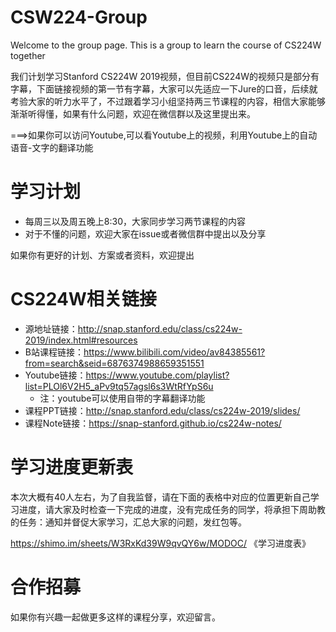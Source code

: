 # CSW224-Group
Welcome to the group page. This is a group to learn the course of CS224W together

我们计划学习Stanford CS224W 2019视频，但目前CS224W的视频只是部分有字幕，下面链接视频的第一节有字幕，大家可以先适应一下Jure的口音，后续就考验大家的听力水平了，不过跟着学习小组坚持两三节课程的内容，相信大家能够渐渐听得懂，如果有什么问题，欢迎在微信群以及这里提出来。

===>如果你可以访问Youtube,可以看Youtube上的视频，利用Youtube上的自动语音-文字的翻译功能

# 学习计划
- 每周三以及周五晚上8:30，大家同步学习两节课程的内容
- 对于不懂的问题，欢迎大家在issue或者微信群中提出以及分享

如果你有更好的计划、方案或者资料，欢迎提出

# CS224W相关链接

- 源地址链接：http://snap.stanford.edu/class/cs224w-2019/index.html#resources
- B站课程链接：https://www.bilibili.com/video/av84385561?from=search&seid=6876374988659351551
- Youtube链接：https://www.youtube.com/playlist?list=PLOl6V2H5_aPv9tq57agsl6s3WtRfYpS6u
  - 注：youtube可以使用自带的字幕翻译功能
- 课程PPT链接：http://snap.stanford.edu/class/cs224w-2019/slides/
- 课程Note链接：https://snap-stanford.github.io/cs224w-notes/

# 学习进度更新表

本次大概有40人左右，为了自我监督，请在下面的表格中对应的位置更新自己学习进度，请大家及时检查一下完成的进度，没有完成任务的同学，将承担下周助教的任务：通知并督促大家学习，汇总大家的问题，发红包等。

https://shimo.im/sheets/W3RxKd39W9qvQY6w/MODOC/ 《学习进度表》

# 合作招募

如果你有兴趣一起做更多这样的课程分享，欢迎留言。

